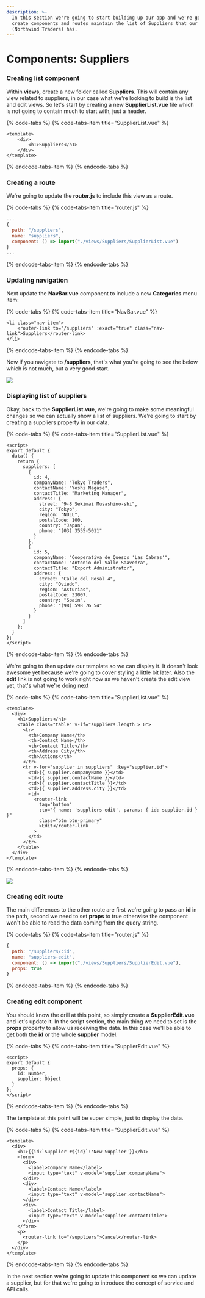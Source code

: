 ```yaml
---
description: >-
  In this section we're going to start building up our app and we're going to
  create components and routes maintain the list of Suppliers that our company
  (Northwind Traders) has.
---
```


# Components: Suppliers

### Creating list component

Within **views,** create a new folder called **Suppliers**. This will contain any view related to suppliers, in our case what we're looking to build is the list and edit views. So let's start by creating a new **SupplierList.vue** file which is not going to contain much to start with, just a header.

{% code-tabs %}
{% code-tabs-item title="SupplierList.vue" %}
```markup
<template>
    <div>
        <h1>Suppliers</h1>
    </div>
</template>
```
{% endcode-tabs-item %}
{% endcode-tabs %}

### Creating a route

We're going to update the **router.js** to include this view as a route.

{% code-tabs %}
{% code-tabs-item title="router.js" %}
```javascript
...
{
  path: "/suppliers",
  name: "suppliers",
  component: () => import("./views/Suppliers/SupplierList.vue")
}
...
```
{% endcode-tabs-item %}
{% endcode-tabs %}

### Updating navigation

Next update the **NavBar.vue** component to include a new **Categories** menu item:

{% code-tabs %}
{% code-tabs-item title="NavBar.vue" %}
```markup
<li class="nav-item">
    <router-link to="/suppliers" :exact="true" class="nav-link">Suppliers</router-link>
</li>
```
{% endcode-tabs-item %}
{% endcode-tabs %}

Now if you navigate to **/suppliers**, that's what you're going to see the below which is not much, but a very good start.

![](../.gitbook/assets/image%20%286%29.png)

### Displaying list of suppliers

Okay, back to the **SupplierList.vue**, we're going to make some meaningful changes so we can actually show a list of suppliers. We're going to start by creating a suppliers property in our data.

{% code-tabs %}
{% code-tabs-item title="SupplierList.vue" %}
```markup
<script>
export default {
  data() {
    return {
      suppliers: [
        {
          id: 4,
          companyName: "Tokyo Traders",
          contactName: "Yoshi Nagase",
          contactTitle: "Marketing Manager",
          address: {
            street: "9-8 Sekimai Musashino-shi",
            city: "Tokyo",
            region: "NULL",
            postalCode: 100,
            country: "Japan",
            phone: "(03) 3555-5011"
          }
        },
        {
          id: 5,
          companyName: "Cooperativa de Quesos 'Las Cabras'",
          contactName: "Antonio del Valle Saavedra",
          contactTitle: "Export Administrator",
          address: {
            street: "Calle del Rosal 4",
            city: "Oviedo",
            region: "Asturias",
            postalCode: 33007,
            country: "Spain",
            phone: "(98) 598 76 54"
          }
        }
      ]
    };
  }
};
</script>

```
{% endcode-tabs-item %}
{% endcode-tabs %}

We're going to then update our template so we can display it. It doesn't look awesome yet because we're going to cover styling a little bit later. Also the **edit** link is not going to work right now as we haven't create the edit view yet, that's what we're doing next

{% code-tabs %}
{% code-tabs-item title="SupplierList.vue" %}
```markup
<template>
  <div>
    <h1>Suppliers</h1>
    <table class="table" v-if="suppliers.length > 0">
      <tr>
        <th>Company Name</th>
        <th>Contact Name</th>
        <th>Contact Title</th>
        <th>Address City</th>
        <th>Actions</th>
      </tr>
      <tr v-for="supplier in suppliers" :key="supplier.id">
        <td>{{ supplier.companyName }}</td>
        <td>{{ supplier.contactName }}</td>
        <td>{{ supplier.contactTitle }}</td>
        <td>{{ supplier.address.city }}</td>
        <td>
          <router-link
            tag="button"
            :to="{ name: 'suppliers-edit', params: { id: supplier.id } }"
            class="btn btn-primary"
            >Edit</router-link
          >
        </td>
      </tr>
    </table>
  </div>
</template>
```
{% endcode-tabs-item %}
{% endcode-tabs %}

![](../.gitbook/assets/image%20%284%29.png)

### Creating edit route

The main differences to the other route are first we're going to pass an **id** in the path, second we need to set **props** to true otherwise the component won't be able to read the data coming from the query string.

{% code-tabs %}
{% code-tabs-item title="router.js" %}
```javascript
{
  path: "/suppliers/:id",
  name: "suppliers-edit",
  component: () => import("./views/Suppliers/SupplierEdit.vue"),
  props: true
}
```
{% endcode-tabs-item %}
{% endcode-tabs %}

### Creating edit component

You should know the drill at this point, so simply create a **SupplierEdit.vue** and let's update it. In the script section, the main thing we need to set is the **props** property to allow us receiving the data. In this case we'll be able to get both the **id** or the whole **supplier** model.

{% code-tabs %}
{% code-tabs-item title="SupplierEdit.vue" %}
```markup
<script>
export default {
  props: {
    id: Number,
    supplier: Object
  }
};
</script>
```
{% endcode-tabs-item %}
{% endcode-tabs %}

The template at this point will be super simple, just to display the data.

{% code-tabs %}
{% code-tabs-item title="SupplierEdit.vue" %}
```markup
<template>
  <div>
    <h1>{{id?`Supplier #${id}`:'New Supplier'}}</h1>
    <form>
      <div>
        <label>Company Name</label>
        <input type="text" v-model="supplier.companyName">
      </div>
      <div>
        <label>Contact Name</label>
        <input type="text" v-model="supplier.contactName">
      </div>
      <div>
        <label>Contact Title</label>
        <input type="text" v-model="supplier.contactTitle">
      </div>
    </form>
    <p>
      <router-link to="/suppliers">Cancel</router-link>
    </p>
  </div>
</template>

```
{% endcode-tabs-item %}
{% endcode-tabs %}

  
In the next section we're going to update this component so we can update a supplier, but for that we're going to introduce the concept of service and API calls.

